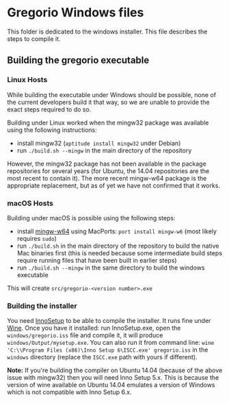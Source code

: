 # Gregorio Windows files

This folder is dedicated to the windows installer. This file describes the steps to compile it.

## Building the gregorio executable

### Linux Hosts

While building the executable under Windows should be possible, none of the current developers build it that way, so we are unable to provide the exact steps required to do so.

Building under Linux worked when the mingw32 package was available using the following instructions:

 * install mingw32 (`aptitude install mingw32` under Debian)
 * run `./build.sh --mingw` in the main directory of the repository

However, the mingw32 package has not been available in the package repositories for several years (for Ubuntu, the 14.04 repositories are the most recent to contain it).  The more recent mingw-w64 package is the appropriate replacement, but as of yet we have not confirmed that it works.

### macOS Hosts

Building under macOS is possible using the following steps:

 - install [mingw-w64](https://mingw-w64.sourceforge.net/) using MacPorts: `port install mingw-w6` (most likely requires `sudo`)
 - run `./build.sh` in the main directory of the repository to build the native Mac binaries first (this is needed because some intermediate build steps require running files that have been built in earlier steps)
 - run `./build.sh --mingw` in the same directory to build the windows executable

This will create `src/gregorio-<version number>.exe`

### Building the installer

You need [InnoSetup](http://www.jrsoftware.org/isinfo.php) to be able to compile the installer. It runs fine under [Wine](https://www.winehq.org/). Once you have it installed: run InnoSetup.exe, open the `windows/gregorio.iss` file and compile it, it will produce `windows/Output/mysetup.exe`. You can also run it from command line: `wine 'C:\\Program Files (x86)\Inno Setup 6\ISCC.exe' gregorio.iss` in the `windows` directory (replace the `ISCC.exe` path with yours if different).

**Note:** If you're building the compiler on Ubuntu 14.04 (because of the above issue with mingw32) then you will need Inno Setup 5.x.  This is because the version of wine available on Ubuntu 14.04 emulates a version of Windows which is not compatible with Inno Setup 6.x.
